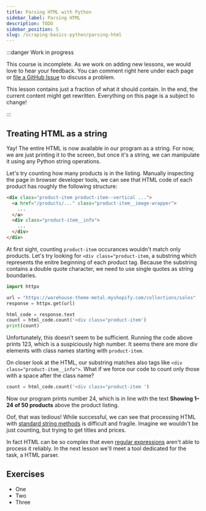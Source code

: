 ```yaml
---
title: Parsing HTML with Python
sidebar_label: Parsing HTML
description: TODO
sidebar_position: 5
slug: /scraping-basics-python/parsing-html
---
```


:::danger Work in progress

This course is incomplete. As we work on adding new lessons, we would love to hear your feedback. You can comment right here under each page or [file a GitHub Issue](https://github.com/apify/apify-docs/issues) to discuss a problem.

This lesson contains just a fraction of what it should contain. In the end, the current content might get rewritten. Everything on this page is a subject to change!

:::

## Treating HTML as a string

Yay! The entire HTML is now available in our program as a string. For now, we are just printing it to the screen, but once it's a string, we can manipulate it using any Python string operations.

Let's try counting how many products is in the listing. Manually inspecting the page in browser developer tools, we can see that HTML code of each product has roughly the following structure:

```html
<div class="product-item product-item--vertical ...">
  <a href="/products/..." class="product-item__image-wrapper">
    ...
  </a>
  <div class="product-item__info">
    ...
  </div>
</div>
```

At first sight, counting `product-item` occurances wouldn't match only products. Let's try looking for `<div class="product-item`, a substring which represents the enitre beginning of each product tag. Because the substring contains a double quote character, we need to use single quotes as string boundaries.

```python
import httpx

url = "https://warehouse-theme-metal.myshopify.com/collections/sales"
response = httpx.get(url)

html_code = response.text
count = html_code.count('<div class="product-item')
print(count)
```

Unfortunately, this doesn't seem to be sufficient. Running the code above prints 123, which is a suspiciously high number. It seems there are more div elements with class names starting with `product-item`.

On closer look at the HTML, our substring matches also tags like `<div class="product-item__info">`. What if we force our code to count only those with a space after the class name?

```python
count = html_code.count('<div class="product-item ')
```

Now our program prints number 24, which is in line with the text **Showing 1–24 of 50 products** above the product listing.

<!-- TODO image -->

Oof, that was tedious! While successful, we can see that processing HTML with [standard string methods](https://docs.python.org/3/library/stdtypes.html#string-methods) is difficult and fragile. Imagine we wouldn't be just counting, but trying to get titles and prices.

In fact HTML can be so complex that even [regular expressions](https://docs.python.org/3/library/re.html) aren't able to process it reliably. In the next lesson we'll meet a tool dedicated for the task, a HTML parser.

## Exercises

- One
- Two
- Three
